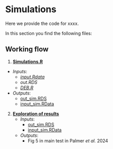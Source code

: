 # Simulations
Here we provide the code for xxxx. 

In this section you find the following files:

## Working flow

1. [**Simulations.R**](../2_SIMULATIONS/Simulations.R)
  - *Inputs*:
      - [_input.Rdata_](../2_SIMULATIONS/input.RData)
      - _out.RDS_
      - [_DEB.R_](../2_SIMULATIONS/DEB.R)
  - *Outputs*:
      -  [out_sim.RDS](../2_SIMULATIONS/out_sim.RDS)
      -  [input_sim.RData](../2_SIMULATIONS/input_sim.RData)

2. [**Exploration of results**](../2_SIMULATIONS/Fig5.R)
   - *Inputs*:
      -  [out_sim.RDS](../2_SIMULATIONS/out_sim.RDS)
      -  [input_sim.RData](../2_SIMULATIONS/input_sim.RData)
    - *Outputs*:
      - Fig 5 in main test in Palmer _et al._ 2024



